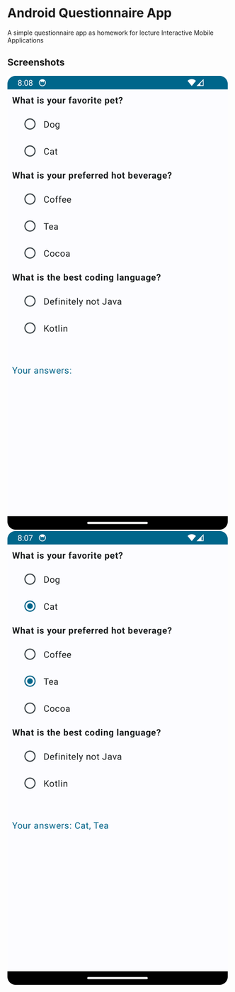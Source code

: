 # Android Questionnaire App

A simple questionnaire app as homework for lecture Interactive Mobile Applications

## Screenshots

![](screenshots/unanswered.png)
![](screenshots/partly_answered.png)
